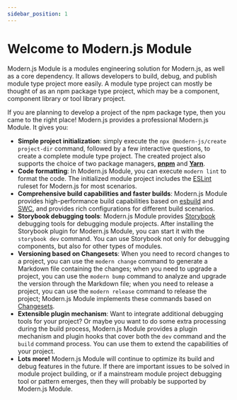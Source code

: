 ```yaml
---
sidebar_position: 1
---
```


# Welcome to Modern.js Module

Modern.js Module is a modules engineering solution for Modern.js, as well as a core dependency. It allows developers to build, debug, and publish module type project more easily. A module type project can mostly be thought of as an npm package type project, which may be a component, component library or tool library project.

If you are planning to develop a project of the npm package type, then you came to the right place! Modern.js provides a professional Modern.js Module. It gives you:

- **Simple project initialization**: simply execute the `npx @modern-js/create project-dir` command, followed by a few interactive questions, to create a complete module type project. The created project also supports the choice of two package managers, [**pnpm**](https://pnpm.io/) and [**Yarn**](https://classic.yarnpkg.com/).
- **Code formatting**: In Modern.js Module, you can execute `modern lint` to format the code. The initialized module project includes the [ESLint](https://eslint.org/docs/latest/user-guide/core-concepts#what-is-eslint) ruleset for Modern.js for most scenarios.
- **Comprehensive build capabilities and faster builds**: Modern.js Module provides high-performance build capabilities based on [esbuild](https://esbuild.github.io/getting-started/) and [SWC](https://swc.rs/), and provides rich configurations for different build scenarios.
- **Storybook debugging tools**: Modern.js Module provides [Storybook](https://storybook.js.org/) debugging tools for debugging module projects. After installing the Storybook plugin for Modern.js Module, you can start it with the `storybook dev` command. You can use Storybook not only for debugging components, but also for other types of modules.
- **Versioning based on Changesets**: When you need to record changes to a project, you can use the `modern change` command to generate a Markdown file containing the changes; when you need to upgrade a project, you can use the `modern bump` command to analyze and upgrade the version through the Markdown file; when you need to release a project, you can use the `modern release` command to release the project; Modern.js Module implements these commands based on [Changesets](https://github.com/changesets/changesets).
- **Extensible plugin mechanism**: Want to integrate additional debugging tools for your project? Or maybe you want to do some extra processing during the build process, Modern.js Module provides a plugin mechanism and plugin hooks that cover both the `dev` command and the `build` command process. You can use them to extend the capabilities of your project.
- **Lots more!** Modern.js Module will continue to optimize its build and debug features in the future. If there are important issues to be solved in module project building, or if a mainstream module project debugging tool or pattern emerges, then they will probably be supported by Modern.js Module.
